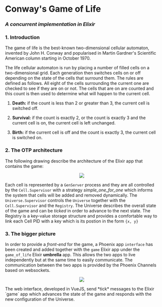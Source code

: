 # Conway's Game of Life
### *A concurrent implementation in Elixir*


### 1. Introduction
The game of life is the best-known two-dimensional cellular automaton, invented by John H. Conway and popularised in Martin Gardner's Scientific American column starting in October 1970.

The life cellular automaton is run by placing a number of filled cells on a two-dimensional grid. Each generation then switches cells on or off depending on the state of the cells that surround them. The rules are defined as follows. All eight of the cells surrounding the current one are checked to see if they are on or not. The cells that are on are counted and this count is then used to determine what will happen to the current cell.

1. **Death:** if the count is less than 2 or greater than 3, the current cell is switched off.

2. **Survival:** if the count is exactly 2, or the count is exactly 3 and the current cell is on, the current cell is left unchanged.

3. **Birth:** if the current cell is off and the count is exactly 3, the current cell is switched on.

### 2. The OTP architecture
The following drawing describe the architecture of the Elixir app that contains the game:
<p align="center"><img src="https://github.com/SimoneStefani/game-of-life/blob/master/assets/supervision_tree.png"></p>

Each cell is represented by a `GenServer` process and they are all controlled by the `Cell.Supervisor` with a strategy *simple_one_for_one* which informs the system that cells will be added and removed dynamically.
The `Universe.Supervisor` controls the `Universe` together with the `Cell.Supervisor` and the `Registry`. The Universe describes the overall state of the game and can be *ticked* in order to advance to the next state. The Registry is a key-value storage structure and provides a comfortable way to link each Cell PID with a key which is its postion in the form `{x, y}`

### 3. The bigger picture
In order to provide a *front-end* for the game, a Phoenix app `interface` has been created and added together with the `game` Elixir app under the `game_of_life` Elixir **umbrella** app. This allows the two apps to live independently but at the same time to easily communicate. The communication between the two apps is provided by the Phoenix Channels based on websockets.
<p align="center"><img src="https://github.com/SimoneStefani/game-of-life/blob/master/assets/umbrella_app.png"></p>
The web interface, developed in VueJS, send *tick* messages to the Elixir `game` app which advances the state of the game and responds with the new configuration of the Universe.
